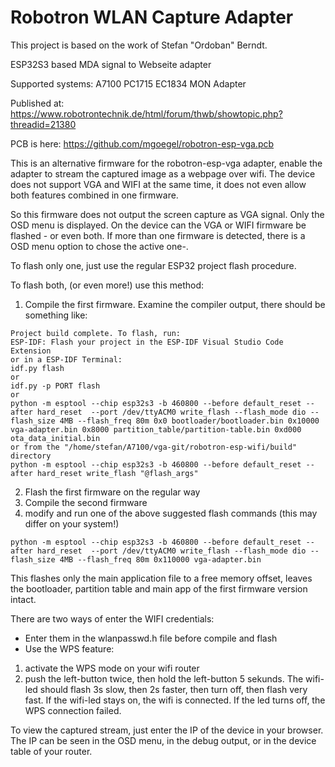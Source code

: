 # Robotron WLAN Capture Adapter

This project is based on the work of Stefan "Ordoban" Berndt.

ESP32S3 based MDA signal to Webseite adapter

Supported systems:
A7100
PC1715
EC1834 MON Adapter

Published at:
https://www.robotrontechnik.de/html/forum/thwb/showtopic.php?threadid=21380

PCB is here:
https://github.com/mgoegel/robotron-esp-vga.pcb

This is an alternative firmware for the robotron-esp-vga adapter, enable the adapter to stream the captured image as a webpage over wifi.
The device does not support VGA and WIFI at the same time, it does not even allow both features combined in one firmware.

So this firmware does not output the screen capture as VGA signal. Only the OSD menu is displayed.
On the device can the VGA or WIFI firmware be flashed - or even both. If more than one firmware is detected, there is a OSD menu option to chose the active one-.

To flash only one, just use the regular ESP32 project flash procedure.

To flash both, (or even more!) use this method:
1. Compile the first firmware. Examine the compiler output, there should be something like:
```
Project build complete. To flash, run:
ESP-IDF: Flash your project in the ESP-IDF Visual Studio Code Extension
or in a ESP-IDF Terminal:
idf.py flash
or
idf.py -p PORT flash
or
python -m esptool --chip esp32s3 -b 460800 --before default_reset --after hard_reset  --port /dev/ttyACM0 write_flash --flash_mode dio --flash_size 4MB --flash_freq 80m 0x0 bootloader/bootloader.bin 0x10000 vga-adapter.bin 0x8000 partition_table/partition-table.bin 0xd000 ota_data_initial.bin 
or from the "/home/stefan/A7100/vga-git/robotron-esp-wifi/build" directory
python -m esptool --chip esp32s3 -b 460800 --before default_reset --after hard_reset write_flash "@flash_args"
```
2. Flash the first firmware on the regular way
3. Compile the second firmware
4. modify and run one of the above suggested flash commands (this may differ on your system!)
```
python -m esptool --chip esp32s3 -b 460800 --before default_reset --after hard_reset  --port /dev/ttyACM0 write_flash --flash_mode dio --flash_size 4MB --flash_freq 80m 0x110000 vga-adapter.bin
```
This flashes only the main application file to a free memory offset, leaves the bootloader, partition table and main app of the first firmware version intact.

There are two ways of enter the WIFI credentials:
- Enter them in the wlanpasswd.h file before compile and flash
- Use the WPS feature:
1. activate the WPS mode on your wifi router
2. push the left-button twice, then hold the left-button 5 sekunds. The wifi-led should flash 3s slow, then 2s faster, then turn off, then flash very fast. If the wifi-led stays on, the wifi is connected. If the led turns off, the WPS connection failed.

To view the captured stream, just enter the IP of the device in your browser. The IP can be seen in the OSD menu, in the debug output, or in the device table of your router.
